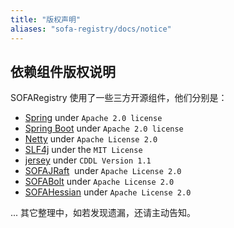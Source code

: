 ```yaml
---
title: "版权声明"
aliases: "sofa-registry/docs/notice"
---
```


## 依赖组件版权说明

SOFARegistry 使用了一些三方开源组件，他们分别是：

* [Spring](https://github.com/spring-projects/spring-framework) under `Apache 2.0 license`
* [Spring Boot](https://github.com/spring-projects/spring-boot) under `Apache 2.0 license`
* [Netty](https://github.com/netty/netty) under `Apache License 2.0`
* [SLF4j](https://github.com/qos-ch/slf4j) under the `MIT License`
* [jersey](https://github.com/jersey/jersey) under `CDDL Version 1.1`  
* [SOFAJRaft](https://github.com/sofastack/sofa-jraft)  under `Apache License 2.0`
* [SOFABolt](https://github.com/sofastack/sofa-bolt) under `Apache License 2.0`
* [SOFAHessian](https://github.com/sofastack/sofa-hessian) under `Apache License 2.0`

... 其它整理中，如若发现遗漏，还请主动告知。

